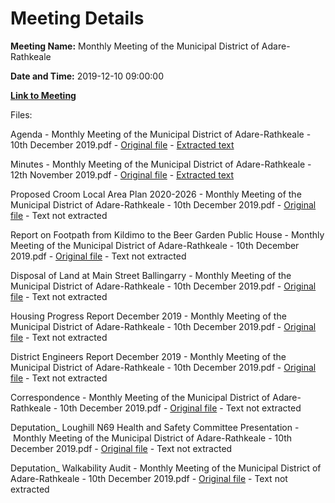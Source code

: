 # Meeting Details

**Meeting Name:** Monthly Meeting of the Municipal District of Adare-Rathkeale

**Date and Time:** 2019-12-10 09:00:00

**[Link to Meeting](https://www.limerick.ie/council/whats-on/monthly-meeting-municipal-district-adare-rathkeale-52)**

Files: 

Agenda - Monthly Meeting of the Municipal District of Adare-Rathkeale - 10th December 2019.pdf - [Original file](https://www.limerick.ie/sites/default/files/media/documents/2019-12/00-Agenda-10th-December-2019.pdf) - [Extracted text](./Agenda%20-%C2%A0Monthly%20Meeting%20of%20the%20Municipal%20District%20of%20Adare-Rathkeale%20-%2010th%20December%202019.md)

Minutes - Monthly Meeting of the Municipal District of Adare-Rathkeale - 12th November 2019.pdf - [Original file](https://www.limerick.ie/sites/default/files/media/documents/2019-12/01%20Minutes%20of%20Monthly%20Meeting%2012th%20November%2C%202019%20V2.pdf) - [Extracted text](./Minutes%C2%A0-%20Monthly%20Meeting%20of%20the%20Municipal%20District%20of%20Adare-Rathkeale%20-%2012th%20November%C2%A02019.md)

Proposed Croom Local Area Plan 2020-2026 - Monthly Meeting of the Municipal District of Adare-Rathkeale - 10th December 2019.pdf - [Original file](https://www.limerick.ie/sites/default/files/media/documents/2019-12/03-Proposed-Croom-Local-Area-Plan-2020-2026.pdf) - Text not extracted

Report on Footpath from Kildimo to the Beer Garden Public House - Monthly Meeting of the Municipal District of Adare-Rathkeale - 10th December 2019.pdf - [Original file](https://www.limerick.ie/sites/default/files/media/documents/2019-12/04-Kildimo-to-the-Beer-Garden-Public-House-1.pdf) - Text not extracted

Disposal of Land at Main Street Ballingarry - Monthly Meeting of the Municipal District of Adare-Rathkeale - 10th December 2019.pdf - [Original file](https://www.limerick.ie/sites/default/files/media/documents/2019-12/05-Disposal-of-Land-at-Main-Street-Ballingarry-1.pdf) - Text not extracted

Housing Progress Report December 2019 - Monthly Meeting of the Municipal District of Adare-Rathkeale - 10th December 2019.pdf - [Original file](https://www.limerick.ie/sites/default/files/media/documents/2019-12/06-Housing-Progress-Report-December-2019-1.pdf) - Text not extracted

District Engineers Report December 2019 - Monthly Meeting of the Municipal District of Adare-Rathkeale - 10th December 2019.pdf - [Original file](https://www.limerick.ie/sites/default/files/media/documents/2019-12/07-District-Engineers-Report-December-2019.pdf) - Text not extracted

Correspondence - Monthly Meeting of the Municipal District of Adare-Rathkeale - 10th December 2019.pdf - [Original file](https://www.limerick.ie/sites/default/files/media/documents/2019-12/10-Correspondence.pdf) - Text not extracted

Deputation_ Loughill N69 Health and Safety Committee Presentation - Monthly Meeting of the Municipal District of Adare-Rathkeale - 10th December 2019.pdf - [Original file](https://www.limerick.ie/sites/default/files/media/documents/2019-12/02%20Deputation%20-%20Loughill%20N69%20Health%20and%20Safety%20Committedd%20Presentation.pdf) - Text not extracted

Deputation_ Walkability Audit - Monthly Meeting of the Municipal District of Adare-Rathkeale - 10th December 2019.pdf - [Original file](https://www.limerick.ie/sites/default/files/media/documents/2019-12/02%20Deputation%20-%20Walkability%20Audit.pdf) - Text not extracted

